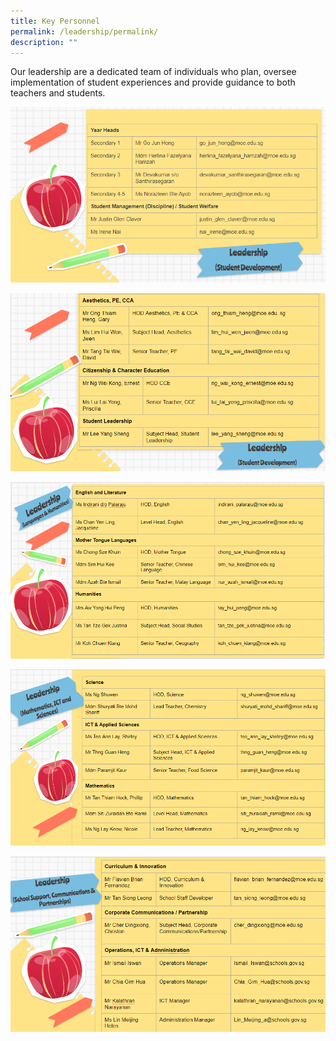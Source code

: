 ```yaml
---
title: Key Personnel
permalink: /leadership/permalink/
description: ""
---
```

Our leadership are a dedicated team of individuals who plan, oversee implementation of student experiences and provide guidance to both teachers and students.

![](/images/Leadership%20and%20Form%20Teachers/Key%20Personnel/Slide%201.png)

![](/images/Leadership%20and%20Form%20Teachers/Key%20Personnel/Slide%202.png)

![](/images/Leadership%20and%20Form%20Teachers/Key%20Personnel/Slide%203.png)

![](/images/Leadership%20and%20Form%20Teachers/Key%20Personnel/Slide%204.png)

 ![](/images/Leadership%20and%20Form%20Teachers/Key%20Personnel/Slide%205.png)